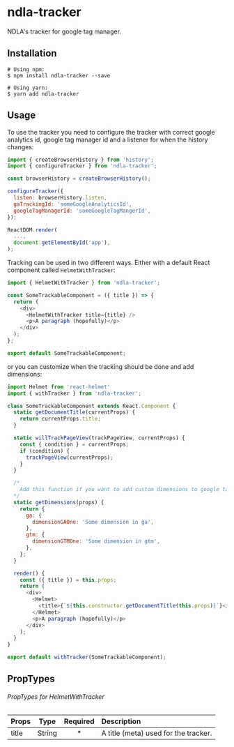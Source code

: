 # ndla-tracker

NDLA's tracker for google tag manager.

## Installation

```shell
# Using npm:
$ npm install ndla-tracker --save

# Using yarn:
$ yarn add ndla-tracker
```

## Usage

To use the tracker you need to configure the tracker with correct google analytics id, google tag manager id and a listener for when the history changes:

```javascript
import { createBrowserHistory } from 'history';
import { configureTracker } from 'ndla-tracker';

const browserHistory = createBrowserHistory();

configureTracker({
  listen: browserHistory.listen,
  gaTrackingId: 'someGoogleAnalyticsId',
  googleTagManagerId: 'someGoogleTagMangerId',
});

ReactDOM.render(
  ...,
  document.getElementById('app'),
);
```

Tracking can be used in two different ways. Either with a default React component called `HelmetWithTracker`:

```javascript
import { HelmetWithTracker } from 'ndla-tracker';

const SomeTrackableComponent = ({ title }) => {
  return (
    <div>
      <HelmetWithTracker title={title} />
      <p>A paragraph (hopefully)</p>
    </div>
  );
};

export default SomeTrackableComponent;
```

or you can customize when the tracking should be done and add dimensions:

```javascript
import Helmet from 'react-helmet'
import { withTracker } from 'ndla-tracker';

class SomeTrackableComponent extends React.Component {
  static getDocumentTitle(currentProps) {
    return currentProps.title;
  }

  static willTrackPageView(trackPageView, currentProps) {
    const { condition } = currentProps;
    if (condition) {
      trackPageView(currentProps);
    }
  }

  /*
    Add this function if you want to add custom dimensions to google tag manager or google analytics.
  */
  static getDimensions(props) {
    return {
      ga: {
        dimensionGAOne: 'Some dimension in ga',
      },
      gtm: {
        dimensionGTMOne: 'Some dimension in gtm',
      },
    };
  }

  render() {
    const ({ title }) = this.props;
    return (
      <div>
        <Helmet>
          <title>{`${this.constructor.getDocumentTitle(this.props)}`}</title>
        </Helmet>
        <p>A paragraph (hopefully)</p>
      </div>
    );
  }
}

export default withTracker(SomeTrackableComponent);
```

## PropTypes

###### PropTypes for HelmetWithTracker

| Props |  Type  | Required | Description                          |
| ----- | :----: | :------: | :----------------------------------- |
| title | String |    \*    | A title (meta) used for the tracker. |

